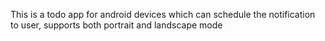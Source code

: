 This is a todo app for android devices which can schedule the notification to user, supports both portrait and landscape mode
